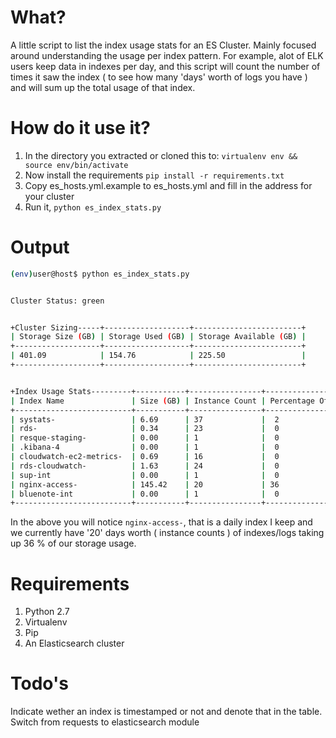 # What?
A little script to list the index usage stats for an ES Cluster.  Mainly focused around understanding the usage per index pattern.  For example, alot of ELK users keep data in indexes per day, and this script will count the number of times it saw the index ( to see how many 'days' worth of logs you have ) and will sum up the total usage of that index.  

# How do it use it?
1. In the directory you extracted or cloned this to:
```virtualenv env && source env/bin/activate```
2. Now install the requirements
```pip install -r requirements.txt```
3. Copy es_hosts.yml.example to es_hosts.yml and fill in the address for your cluster
4. Run it, ```python es_index_stats.py```

# Output
```bash
(env)user@host$ python es_index_stats.py


Cluster Status: green


+Cluster Sizing-----+-------------------+------------------------+
| Storage Size (GB) | Storage Used (GB) | Storage Available (GB) |
+-------------------+-------------------+------------------------+
| 401.09            | 154.76            | 225.50                 |
+-------------------+-------------------+------------------------+


+Index Usage Stats---------+-----------+----------------+-------------------+
| Index Name               | Size (GB) | Instance Count | Percentage Of Use |
+--------------------------+-----------+----------------+-------------------+
| systats-                 | 6.69      | 37             |  2                |
| rds-                     | 0.34      | 23             |  0                |
| resque-staging-          | 0.00      | 1              |  0                |
| .kibana-4                | 0.00      | 1              |  0                |
| cloudwatch-ec2-metrics-  | 0.69      | 16             |  0                |
| rds-cloudwatch-          | 1.63      | 24             |  0                |
| sup-int                  | 0.00      | 1              |  0                |
| nginx-access-            | 145.42    | 20             | 36                |
| bluenote-int             | 0.00      | 1              |  0                |
+--------------------------+-----------+----------------+-------------------+
```
In the above you will notice ```nginx-access-```, that is a daily index I keep and we currently have '20' days worth ( instance counts ) of indexes/logs taking up 36 % of our storage usage.

# Requirements
1. Python 2.7
2. Virtualenv
3. Pip
4. An Elasticsearch cluster

# Todo's
Indicate wether an index is timestamped or not and denote that in the table. 
Switch from requests to elasticsearch module

